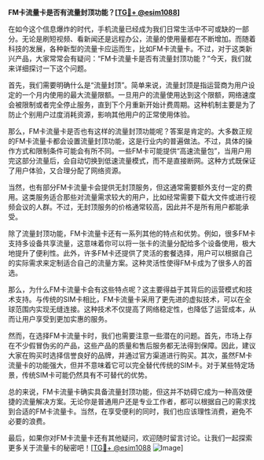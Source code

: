 **FM卡流量卡是否有流量封顶功能？[[TG💪+ @esim1088](https://t.me/s/esim1088)]**

在如今这个信息爆炸的时代，手机流量已经成为我们日常生活中不可或缺的一部分。无论是刷短视频、看新闻还是远程办公，流量的使用量都在不断增加。而随着科技的发展，各种新型的流量卡应运而生，比如FM卡流量卡。不过，对于这类新兴产品，大家常常会有疑问：“FM卡流量卡是否有流量封顶功能？”今天，我们就来详细探讨一下这个问题。

首先，我们需要明确什么是“流量封顶”。简单来说，流量封顶是指运营商为用户设定的一个月内使用的最大流量限额。一旦用户的流量使用达到这个限额，网络速度会被限制或者完全停止服务，直到下个月重新开始计费周期。这种机制主要是为了防止个别用户过度消耗资源，影响其他用户的正常使用体验。

那么，FM卡流量卡是否也有这样的流量封顶功能呢？答案是肯定的。大多数正规的FM卡流量卡都会设置流量封顶功能，这是行业内的普遍做法。不过，具体的操作方式和限制条件可能会有所不同。一些FM卡可能提供“高速流量包”，当用户用完这部分流量后，会自动切换到低速流量模式，而不是直接断网。这种方式既保证了用户体验，又合理分配了网络资源。

当然，也有部分FM卡流量卡会提供无封顶服务，但这通常需要额外支付一定的费用。这类服务适合那些对流量需求较大的用户，比如经常需要下载大文件或进行视频会议的人群。不过，无封顶服务的价格通常较高，因此并不是所有用户都能承受。

除了流量封顶功能，FM卡流量卡还有一系列其他的特点和优势。例如，很多FM卡支持多设备共享流量，这意味着你可以将一张卡的流量分配给多个设备使用，极大地提升了便利性。此外，许多FM卡还提供了灵活的套餐选择，用户可以根据自己的实际需求来定制适合自己的流量方案。这种灵活性使得FM卡成为了很多人的首选。

那么，为什么FM卡流量卡会有这些特点呢？这主要得益于其背后的运营模式和技术支持。与传统的SIM卡相比，FM卡流量卡采用了更先进的虚拟技术，可以在全球范围内实现无缝连接。这种技术不仅提高了网络稳定性，也降低了运营成本，从而让用户享受到更加实惠的服务。

然而，在选择FM卡流量卡时，我们也需要注意一些潜在的问题。首先，市场上存在不少假冒伪劣的产品，这些产品的质量和售后服务都无法得到保障。因此，建议大家在购买时选择信誉良好的品牌，并通过官方渠道进行购买。其次，虽然FM卡流量卡的功能强大，但并不意味着它可以完全替代传统的SIM卡。对于某些特定场景，传统SIM卡可能仍然具有不可替代的优势。

总的来说，FM卡流量卡确实具备流量封顶功能，但这并不妨碍它成为一种高效便捷的流量解决方案。无论你是普通用户还是专业工作者，都可以根据自己的需求找到合适的FM卡流量卡。当然，在享受便利的同时，我们也应该理性消费，避免不必要的浪费。

最后，如果你对FM卡流量卡还有其他疑问，欢迎随时留言讨论。让我们一起探索更多关于流量卡的秘密吧！[[TG💪+ @esim1088](https://t.me/s/esim1088) ![Image](https://i.postimg.cc/4NQfJmqS/Snipaste-2025-05-13-00-14-12.png)]